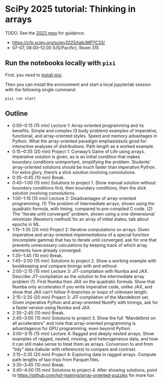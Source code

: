 # SciPy 2025 tutorial: Thinking in arrays

TODO. See the [2023 repo](https://github.com/jpivarski-talks/2023-07-11-scipy2023-tutorial-thinking-in-arrays) for guidance.

* https://cfp.scipy.org/scipy2025/talk/MP7C33/
* 07-07, 08:00–12:00 (US/Pacific), Room 315

## Run the notebooks locally with `pixi`

First, you need to [install pixi](https://pixi.sh/latest/installation/).

Then you can install the environment and start a local jupyterlab session with the following single command:
```shell
pixi run start
```

## Outline

* 0:00‒0:15 (15 min) Lecture 1: Array-oriented programming and its benefits. Simple and complex (3 body problem) examples of imperative, functional, and array-oriented styles. Speed and memory advantages in Python. What the array-oriented paradigm emphasizes/is good for: interactive analyses of distributions. Path length as a worked example.
* 0:15‒0:35 (20 min) Project 1: Conway’s Game of Life using arrays. Imperative solution is given, as is an initial condition that makes boundary conditions unimportant, simplifying the problem. Students’ array-oriented solutions should be much faster than imperative Python. For extra glory, there’s a slick solution involving convolutions.
* 0:35‒0:45 (10 min) Break.
* 0:45‒1:00 (15 min) Solutions to project 1. Show manual solution without boundary conditions first, then boundary conditions, then the slick solution involving convolutions.
* 1:00‒1:15 (15 min) Lecture 2: Disadvantages of array-oriented programming. (1) The problem of intermediate arrays, shown using the quadratic formula, with timing, compared to pre-compiled C code. (2) The “iterate until converged” problem, shown using a one-dimensional minimizer (Newton’s method) for an array of initial states; talk about epochs in ML.
* 1:15‒1:35 (20 min) Project 2: Iterative computations on arrays. Given imperative and array-oriented implementations of a special function (incomplete gamma) that has to iterate until converged, ask for one that prevents unnecessary calculations by keeping track of which array elements have already converged.
* 1:35‒1:45 (10 min) Break.
* 1:45‒2:00 (15 min) Solutions to project 2. Show a working example with bookkeeping and compare timings with and without.
* 2:00‒2:15 (15 min) Lecture 3: JIT-compilation with Numba and JAX. Describe JIT-compilation as the solution to the intermediate array problem (1). First Numba then JAX on the quadratic formula. Show that Numba only accelerates if you write imperative code, unlike JAX, and show that JAX can’t follow if-branches or loops of unknown length.
* 2:15‒2:35 (20 min) Project 3: JIT-compilation of the Mandelbrot set. Given imperative Python and array-oriented NumPy with timings, ask for a faster version using Numba and JAX.
* 2:35‒2:45 (10 min) Break.
* 2:45‒3:00 (15 min) Solutions to project 3. Show the full “Mandelbrot on all accelerators” and note that array-oriented programming is advantageous for GPU programming, even beyond Python.
* 3:00‒3:15 (15 min) Lecture 4: Ragged and deeply nested arrays. Show examples of ragged, nested, missing, and heterogeneous data, and how it can still make sense to treat them as arrays. Conversion to and from “tidy” data (tabular with references) to compare and contrast.
* 3:15‒3:35 (20 min) Project 4: Exploring data in ragged arrays. Compute path lengths of taxi trips from Parquet files.
* 3:35‒3:45 (10 min) Break.
* 3:45‒4:00 (15 min) Solutions to project 4. After showing solutions, point to https://github.com/hsf-training/array-oriented-puzzles for more fun.
